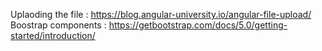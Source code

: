 Uplaoding the file : https://blog.angular-university.io/angular-file-upload/
Boostrap components : https://getbootstrap.com/docs/5.0/getting-started/introduction/
